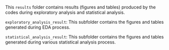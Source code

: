 This `results` folder contains results (figures and tables) produced by the codes during exploratory analysis and statistical analysis.

`exploratory_analysis_result`: This subfolder contains the figures and tables generated during EDA process.

`statistical_analysis_result`: This subfolder contains the figures and tables generated during various statistical analysis process.


